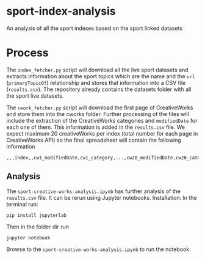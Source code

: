 # sport-index-analysis

An analysis of all the sport indexes based on the sport linked datasets 

# Process
The `index_fetcher.py` script will download all the live sport datasets and extracts information about the sport topics which are the name and the `url` (`primaryTopicOf`) relationship and stores that information into a CSV file (`results.csv`). The repository already contains the datasets folder with all the sport live datasets.

The `cwork_fetcher.py` script will download the first page of CreativeWorks and store them into the cworks folder. Further processing of the files will include the extraction of the CreativeWorks categories and `modifiedDate` for each one of them. This information is added in the `results.csv` file. We expect maximum 20 creativeWorks per index (total number for each page in CreativeWorks API) so the final spreadsheet will contain the following information 

```
,,,index,,cw1_modifiedDate,cw1_category,...,cw20_modifiedDate,cw20_category
```

## Analysis
The `sport-creative-works-analysis.ipynb` has further analysis of the `results.csv` file. It can be rerun using Jupyter notebooks. 
Installation:
In the terminal run:
```
pip install jupyterlab
```

Then in the folder dir run

```
jupyter notebook
```
Browse to the `sport-creative-works-analysis.ipynb` to run the notebook. 